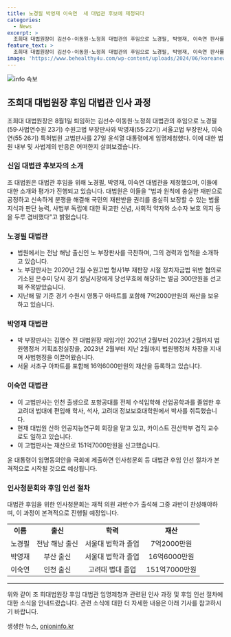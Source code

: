 ```yaml
---
title: 노경필 박영재 이숙연  새 대법관 후보에 제청되다
categories:
  - News
excerpt: >
  조희대 대법원장이 김선수·이동원·노정희 대법관의 후임으로 노경필, 박영재, 이숙연 판사를 윤석열 대통령에게 임명을 제청했다. 조 대법원은 신중한 평가를 통해 후임들이 공정성과 약자보호 등을 겸비한 인재임을 밝히며, 후임들의 인물적·전문적 장점을 강조하고 있다. 후임 판사들은 각각의 경력과 성과를 바탕으로 선정되었고, 이로써 대법원의 실질적 역량이 강화될 것으로 전망된다.
feature_text: >
  조희대 대법원장이 김선수·이동원·노정희 대법관의 후임으로 노경필, 박영재, 이숙연 판사를 윤석열 대통령에게 임명을 제청했다. 조 대법원은 신중한 평가를 통해 후임들이 공정성과 약자보호 등을 겸비한 인재임을 밝히며, 후임들의 인물적·전문적 장점을 강조하고 있다. 후임 판사들은 각각의 경력과 성과를 바탕으로 선정되었고, 이로써 대법원의 실질적 역량이 강화될 것으로 전망된다.
image: 'https://www.behealthy4u.com/wp-content/uploads/2024/06/koreanews.jpg'
---
```


<p><img src="https://www.behealthy4u.com/wp-content/uploads/2024/06/koreanews.jpg" alt="info 속보" /></p>

<h2 data-ke-size="size26">조희대 대법원장 후임 대법관 인사 과정</h2>

<p data-ke-size="size16">조희대 대법원장은 8월1일 퇴임하는 김선수·이동원·노정희 대법관의 후임으로 노경필(59·사법연수원 23기) 수원고법 부장판사와 박영재(55·22기) 서울고법 부장판사, 이숙연(55·26기) 특허법원 고법판사를 27일 윤석열 대통령에게 임명제청했다. 이에 대한 법원 내부 및 사법계의 반응은 어떠한지 살펴보겠습니다.</p>

<h3 data-ke-size="size24">신임 대법관 후보자의 소개</h3>

<p data-ke-size="size16">조 대법원은 대법관 후임을 위해 노경필, 박영재, 이숙연 대법관을 제청했으며, 이들에 대한 소개와 평가가 진행되고 있습니다. 대법원은 이들을 "법과 원칙에 충실한 재판으로 공정하고 신속하게 분쟁을 해결해 국민의 재판받을 권리를 충실히 보장할 수 있는 법률 지식과 판단 능력, 사법부 독립에 대한 확고한 신념, 사회적 약자와 소수자 보호 의지 등을 두루 겸비했다"고 밝혔습니다.</p>

<h3 data-ke-size="size24">노경필 대법관</h3>

<ul>
  <li>법원에서는 전남 해남 출신인 노 부장판사를 극찬하며, 그의 경력과 업적을 소개하고 있습니다.</li>
  <li>노 부장판사는 2020년 2월 수원고법 형사1부 재판장 시절 정치자금법 위반 혐의로 기소된 은수미 당시 경기 성남시장에게 당선무효에 해당하는 벌금 300만원을 선고해 주목받았습니다.</li>
  <li>지난해 말 기준 경기 수원시 영통구 아파트를 포함해 7억2000만원의 재산을 보유하고 있습니다.</li>
</ul>

<h3 data-ke-size="size24">박영재 대법관</h3>

<ul>
  <li>박 부장판사는 김명수 전 대법원장 재임기인 2021년 2월부터 2023년 2월까지 법원행정처 기획조정실장을, 2023년 2월부터 지난 2월까지 법원행정처 차장을 지내며 사법행정을 이끌어왔습니다.</li>
  <li>서울 서초구 아파트를 포함해 16억6000만원의 재산을 등록하고 있습니다.</li>
</ul>

<h3 data-ke-size="size24">이숙연 대법관</h3>

<ul>
  <li>이 고법판사는 인천 출생으로 포항공대를 전체 수석입학해 산업공학과를 졸업한 후 고려대 법대에 편입해 학사, 석사, 고려대 정보보호대학원에서 박사를 취득했습니다.</li>
  <li>현재 대법원 산하 인공지능연구회 회장을 맡고 있고, 카이스트 전산학부 겸직 교수로도 일하고 있습니다.</li>
  <li>이 고법판사는 재산으로 151억7000만원을 신고했습니다.</li>
</ul>

<p data-ke-size="size16">윤 대통령이 임명동의안을 국회에 제출하면 인사청문회 등 대법관 후임 인선 절차가 본격적으로 시작될 것으로 예상됩니다.</p>

<h3 data-ke-size="size24">인사청문회와 후임 인선 절차</h3>

<p data-ke-size="size16">대법관 후임을 위한 인사청문회는 재적 의원 과반수가 출석해 그중 과반이 찬성해야하며, 이 과정이 본격적으로 진행될 예정입니다.</p>

<table>
  <tr>
    <td style="text-align: center; height: 17px;"><b>이름</b></td>
    <td style="text-align: center; height: 17px;"><b>출신</b></td>
    <td style="text-align: center; height: 17px;"><b>학력</b></td>
    <td style="text-align: center; height: 17px;"><b>재산</b></td>
  </tr>
  <tr>
    <td style="text-align: center; height: 17px;">노경필</td>
    <td style="text-align: center; height: 17px;">전남 해남 출신</td>
    <td style="text-align: center; height: 17px;">서울대 법학과 졸업</td>
    <td style="text-align: center; height: 17px;">7억2000만원</td>
  </tr>
  <tr>
    <td style="text-align: center; height: 17px;">박영재</td>
    <td style="text-align: center; height: 17px;">부산 출신</td>
    <td style="text-align: center; height: 17px;">서울대 법학과 졸업</td>
    <td style="text-align: center; height: 17px;">16억6000만원</td>
  </tr>
  <tr>
    <td style="text-align: center; height: 17px;">이숙연</td>
    <td style="text-align: center; height: 17px;">인천 출신</td>
    <td style="text-align: center; height: 17px;">고려대 법대 졸업</td>
    <td style="text-align: center; height: 17px;">151억7000만원</td>
  </tr>
</table>

<hr>

<p data-ke-size="size16">위와 같이 조 희대법원장 후임 대법관 임명제청과 관련된 인사 과정 및 후임 인선 절차에 대한 소식을 안내드렸습니다. 관련 소식에 대한 더 자세한 내용은 아래 기사를 참고하시기 바랍니다.</p>
생생한 뉴스, <a href="https://onioninfo.kr" rel="dofollow">onioninfo.kr</a>


